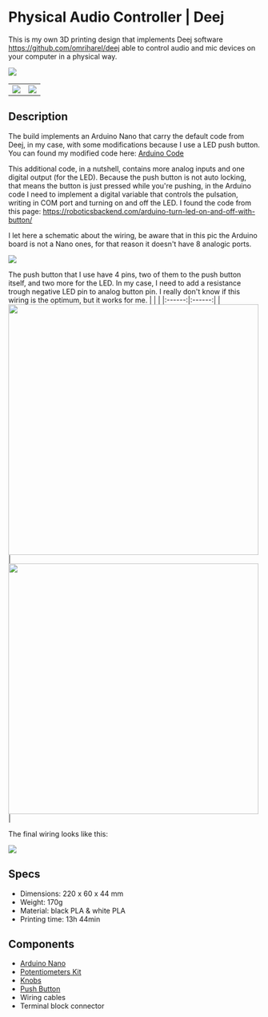 # Physical Audio Controller | Deej
This is my own 3D printing design that implements Deej software https://github.com/omriharel/deej able to control audio and mic devices on your computer in a physical way.

![](https://github.com/Ipasky/AudioControllerDeej/blob/main/images/P03.jpg)

| | |
|:------:|:------:|
| ![](https://github.com/Ipasky/AudioControllerDeej/blob/main/images/P01.jpg) | ![](https://github.com/Ipasky/AudioControllerDeej/blob/main/images/P02.jpg) |

## Description
The build implements an Arduino Nano that carry the default code from Deej, in my case, with some modifications because I use a LED push button. You can found my modified code here: [Arduino Code](https://github.com/Ipasky/AudioControllerDeej/blob/main/DeejArduinoCodeMod.ino)

This additional code, in a nutshell, contains more analog inputs and one digital output (for the LED). Because the push button is not auto locking, that means the button is just pressed while you're pushing, in the Arduino code I need to implement a digital variable that controls the pulsation, writing in COM port and turning on and off the LED. I found the code from this page: https://roboticsbackend.com/arduino-turn-led-on-and-off-with-button/


I let here a schematic about the wiring, be aware that in this pic the Arduino board is not a Nano ones, for that reason it doesn't have 8 analogic ports.

![](https://github.com/Ipasky/AudioControllerDeej/blob/main/images/DeejArduinoScheme.jpg)

The push button that I use have 4 pins, two of them to the push button itself, and two more for the LED. In my case, I need to add a resistance trough negative LED pin to analog button pin. I really don't know if this wiring is the optimum, but it works for me.
| | |
|:------:|:------:|
| <img src="https://github.com/Ipasky/AudioControllerDeej/blob/main/images/pushbutton.jpg" width="500" > | <img src="https://github.com/Ipasky/AudioControllerDeej/blob/main/images/pushbuttonpins.jpg" width="500" > |

The final wiring looks like this:

![](https://github.com/Ipasky/AudioControllerDeej/blob/main/images/interiorwiring.jpg)


## Specs
- Dimensions: 220 x 60 x 44 mm
- Weight: 170g
- Material: black PLA & white PLA
- Printing time: 13h 44min

## Components
- [Arduino Nano](https://www.amazon.es/dp/B078S8BJ8T?psc=1&ref=ppx_yo2ov_dt_b_product_details) 
- [Potentiometers Kit](https://www.amazon.es/gp/product/B087Q9JVYD/ref=ppx_yo_dt_b_asin_title_o03_s01?ie=UTF8&psc=1)
- [Knobs](https://www.amazon.es/gp/product/B07DNBDFW8/ref=ppx_yo_dt_b_asin_title_o03_s00?ie=UTF8&psc=1)
- [Push Button](https://www.amazon.es/dp/B09Q8F5JR3?psc=1&ref=ppx_yo2ov_dt_b_product_details)
- Wiring cables
- Terminal block connector
